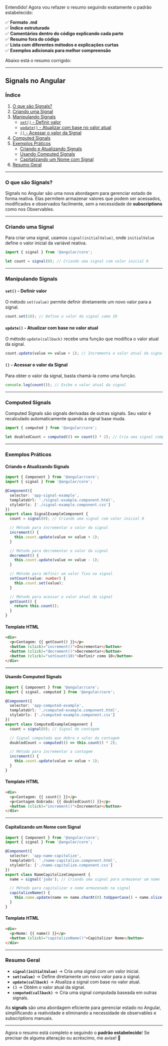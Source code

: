 Entendido! Agora vou refazer o resumo seguindo exatamente o padrão estabelecido:  

✅ **Formato .md**  
✅ **Índice estruturado**  
✅ **Comentários dentro do código explicando cada parte**  
✅ **Resumo fora do código**  
✅ **Lista com diferentes métodos e explicações curtas**  
✅ **Exemplos adicionais para melhor compreensão**  

Abaixo está o resumo corrigido:  

---

## **Signals no Angular**  

### **Índice**  
1. [O que são Signals?](#o-que-são-signals)  
2. [Criando uma Signal](#criando-uma-signal)  
3. [Manipulando Signals](#manipulando-signals)  
   - [`set()` - Definir valor](#set---definir-valor)  
   - [`update()` - Atualizar com base no valor atual](#update---atualizar-com-base-no-valor-atual)  
   - [`()` - Acessar o valor da Signal](#---acessar-o-valor-da-signal)  
4. [Computed Signals](#computed-signals)  
5. [Exemplos Práticos](#exemplos-práticos)  
   - [Criando e Atualizando Signals](#criando-e-atualizando-signals)  
   - [Usando Computed Signals](#usando-computed-signals)  
   - [Capitalizando um Nome com Signal](#capitalizando-um-nome-com-signal)  
6. [Resumo Geral](#resumo-geral)  

---

### **O que são Signals?**  

Signals no Angular são uma nova abordagem para gerenciar estado de forma reativa. Elas permitem armazenar valores que podem ser acessados, modificados e observados facilmente, sem a necessidade de **subscriptions** como nos Observables.  

---

### **Criando uma Signal**  

Para criar uma signal, usamos `signal(initialValue)`, onde `initialValue` define o valor inicial da variável reativa.  

```typescript
import { signal } from '@angular/core';

let count = signal(0); // Criando uma signal com valor inicial 0
```

---

### **Manipulando Signals**  

#### **`set()` - Definir valor**  

O método `set(value)` permite definir diretamente um novo valor para a signal.  

```typescript
count.set(10); // Define o valor da signal como 10
```

#### **`update()` - Atualizar com base no valor atual**  

O método `update(callback)` recebe uma função que modifica o valor atual da signal.  

```typescript
count.update(value => value + 1); // Incrementa o valor atual da signal
```

#### **`()` - Acessar o valor da Signal**  

Para obter o valor da signal, basta chamá-la como uma função.  

```typescript
console.log(count()); // Exibe o valor atual da signal
```

---

### **Computed Signals**  

Computed Signals são signals derivadas de outras signals. Seu valor é recalculado automaticamente quando a signal base muda.  

```typescript
import { computed } from '@angular/core';

let doubledCount = computed(() => count() * 2); // Cria uma signal computada que dobra o valor de count
```

---

### **Exemplos Práticos**  

#### **Criando e Atualizando Signals**  

```typescript
import { Component } from '@angular/core';
import { signal } from '@angular/core';

@Component({
  selector: 'app-signal-example',
  templateUrl: './signal-example.component.html',
  styleUrls: ['./signal-example.component.css']
})
export class SignalExampleComponent {
  count = signal(0); // Criando uma signal com valor inicial 0

  // Método para incrementar o valor da signal
  increment() {
    this.count.update(value => value + 1);
  }

  // Método para decrementar o valor da signal
  decrement() {
    this.count.update(value => value - 1);
  }

  // Método para definir um valor fixo na signal
  setCount(value: number) {
    this.count.set(value);
  }

  // Método para acessar o valor atual da signal
  getCount() {
    return this.count();
  }
}
```

#### **Template HTML**  

```html
<div>
  <p>Contagem: {{ getCount() }}</p>  
  <button (click)="increment()">Incrementar</button>
  <button (click)="decrement()">Decrementar</button>
  <button (click)="setCount(10)">Definir como 10</button>
</div>
```

---

#### **Usando Computed Signals**  

```typescript
import { Component } from '@angular/core';
import { signal, computed } from '@angular/core';

@Component({
  selector: 'app-computed-example',
  templateUrl: './computed-example.component.html',
  styleUrls: ['./computed-example.component.css']
})
export class ComputedExampleComponent {
  count = signal(0); // Signal de contagem

  // Signal computada que dobra o valor da contagem
  doubledCount = computed(() => this.count() * 2);

  // Método para incrementar a contagem
  increment() {
    this.count.update(value => value + 1);
  }
}
```

#### **Template HTML**  

```html
<div>
  <p>Contagem: {{ count() }}</p>
  <p>Contagem Dobrada: {{ doubledCount() }}</p>
  <button (click)="increment()">Incrementar</button>
</div>
```

---

#### **Capitalizando um Nome com Signal**  

```typescript
import { Component } from '@angular/core';
import { signal } from '@angular/core';

@Component({
  selector: 'app-name-capitalize',
  templateUrl: './name-capitalize.component.html',
  styleUrls: ['./name-capitalize.component.css']
})
export class NameCapitalizeComponent {
  name = signal('joão'); // Criando uma signal para armazenar um nome

  // Método para capitalizar o nome armazenado na signal
  capitalizeName() {
    this.name.update(name => name.charAt(0).toUpperCase() + name.slice(1).toLowerCase());
  }
}
```

#### **Template HTML**  

```html
<div>
  <p>Nome: {{ name() }}</p>  
  <button (click)="capitalizeName()">Capitalizar Nome</button>
</div>
```

---

### **Resumo Geral**  

- **`signal(initialValue)`** → Cria uma signal com um valor inicial.  
- **`set(value)`** → Define diretamente um novo valor para a signal.  
- **`update(callback)`** → Atualiza a signal com base no valor atual.  
- **`()`** → Obtém o valor atual da signal.  
- **`computed(callback)`** → Cria uma signal computada baseada em outras signals.  

As **signals** são uma abordagem eficiente para gerenciar estado no Angular, simplificando a reatividade e eliminando a necessidade de observables e subscriptions manuais.  

---

Agora o resumo está completo e seguindo o **padrão estabelecido**! Se precisar de alguma alteração ou acréscimo, me avise! 🚀